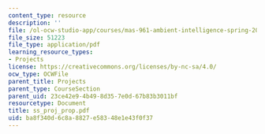```yaml
---
content_type: resource
description: ''
file: /ol-ocw-studio-app/courses/mas-961-ambient-intelligence-spring-2005/ba8f340d6c8a8827e58348e1e43f0f37_ss_proj_prop.pdf
file_size: 51223
file_type: application/pdf
learning_resource_types:
- Projects
license: https://creativecommons.org/licenses/by-nc-sa/4.0/
ocw_type: OCWFile
parent_title: Projects
parent_type: CourseSection
parent_uid: 23ce42e9-4b49-8d35-7e0d-67b83b3011bf
resourcetype: Document
title: ss_proj_prop.pdf
uid: ba8f340d-6c8a-8827-e583-48e1e43f0f37
---
```

